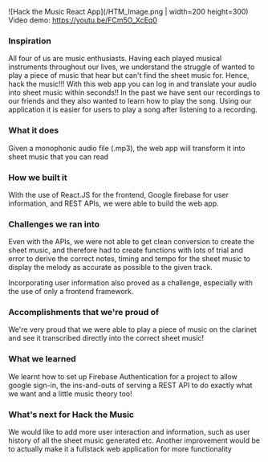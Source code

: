 ![Hack the Music React App](/HTM_Image.png | width=200 height=300)
Video demo: https://youtu.be/FCm5O_XcEq0

### Inspiration
All four of us are music enthusiasts. Having each played musical instruments throughout our lives, we understand the struggle of wanted to play a piece of music that hear but can't find the sheet music for. Hence, hack the music!!! With this web app you can log in and translate your audio into sheet music within seconds!! In the past we have sent our recordings to our friends and they also wanted to learn how to play the song. Using our application it is easier for users to play a song after listening to a recording.

### What it does
Given a monophonic audio file (.mp3), the web app will transform it into sheet music that you can read

### How we built it
With the use of React.JS for the frontend, Google firebase for user information, and REST APIs, we were able to build the web app.

### Challenges we ran into
Even with the APIs, we were not able to get clean conversion to create the sheet music, and therefore had to create functions with lots of trial and error to derive the correct notes, timing and tempo for the sheet music to display the melody as accurate as possible to the given track.

Incorporating user information also proved as a challenge, especially with the use of only a frontend framework.

### Accomplishments that we're proud of
We're very proud that we were able to play a piece of music on the clarinet and see it transcribed directly into the correct sheet music!

### What we learned
We learnt how to set up Firebase Authentication for a project to allow google sign-in, the ins-and-outs of serving a REST API to do exactly what we want and a little music theory too!

### What's next for Hack the Music
We would like to add more user interaction and information, such as user history of all the sheet music generated etc. Another improvement would be to actually make it a fullstack web application for more functionality
